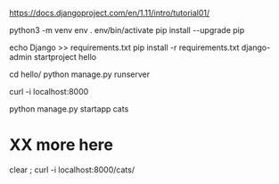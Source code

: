 https://docs.djangoproject.com/en/1.11/intro/tutorial01/

python3 -m venv env
. env/bin/activate
pip install --upgrade pip

echo Django >> requirements.txt
pip install -r requirements.txt
django-admin startproject hello

cd hello/
python manage.py runserver

curl -i localhost:8000

python manage.py startapp cats

# XX more here


clear ; curl -i localhost:8000/cats/
